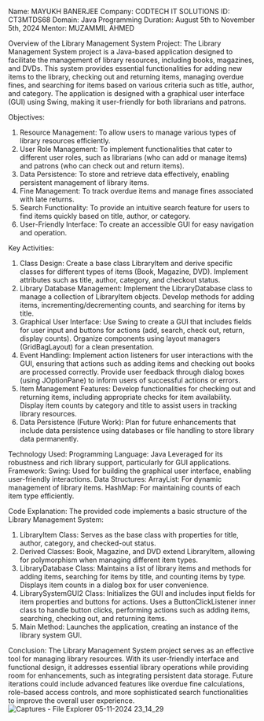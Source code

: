 Name: MAYUKH BANERJEE
Company: CODTECH IT SOLUTIONS
ID: CT3MTDS68
Domain: Java Programming
Duration: August 5th to November 5th, 2024
Mentor: MUZAMMIL AHMED

Overview of the Library Management System Project:
The Library Management System project is a Java-based application designed to facilitate the management of library resources, including books, magazines, and DVDs. This system provides essential functionalities for adding new items to the library, checking out and returning items, managing overdue fines, and searching for items based on various criteria such as title, author, and category. The application is designed with a graphical user interface (GUI) using Swing, making it user-friendly for both librarians and patrons.

Objectives:
1. Resource Management: To allow users to manage various types of library resources efficiently.
2. User Role Management: To implement functionalities that cater to different user roles, such as librarians (who can add or manage items) and patrons (who can check out and return items).
3. Data Persistence: To store and retrieve data effectively, enabling persistent management of library items.
4. Fine Management: To track overdue items and manage fines associated with late returns.
5. Search Functionality: To provide an intuitive search feature for users to find items quickly based on title, author, or category.
6. User-Friendly Interface: To create an accessible GUI for easy navigation and operation.

Key Activities:
1. Class Design:
Create a base class LibraryItem and derive specific classes for different types of items (Book, Magazine, DVD).
Implement attributes such as title, author, category, and checkout status.
2. Library Database Management:
Implement the LibraryDatabase class to manage a collection of LibraryItem objects.
Develop methods for adding items, incrementing/decrementing counts, and searching for items by title.
3. Graphical User Interface:
Use Swing to create a GUI that includes fields for user input and buttons for actions (add, search, check out, return, display counts).
Organize components using layout managers (GridBagLayout) for a clean presentation.
4. Event Handling:
Implement action listeners for user interactions with the GUI, ensuring that actions such as adding items and checking out books are processed correctly.
Provide user feedback through dialog boxes (using JOptionPane) to inform users of successful actions or errors.
5. Item Management Features:
Develop functionalities for checking out and returning items, including appropriate checks for item availability.
Display item counts by category and title to assist users in tracking library resources.
6. Data Persistence (Future Work):
Plan for future enhancements that include data persistence using databases or file handling to store library data permanently.

Technology Used:
Programming Language: Java
Leveraged for its robustness and rich library support, particularly for GUI applications.
Framework:
Swing: Used for building the graphical user interface, enabling user-friendly interactions.
Data Structures:
ArrayList: For dynamic management of library items.
HashMap: For maintaining counts of each item type efficiently.

Code Explanation:
The provided code implements a basic structure of the Library Management System:
1. LibraryItem Class:
Serves as the base class with properties for title, author, category, and checked-out status.
2. Derived Classes:
Book, Magazine, and DVD extend LibraryItem, allowing for polymorphism when managing different item types.
3. LibraryDatabase Class:
Maintains a list of library items and methods for adding items, searching for items by title, and counting items by type.
Displays item counts in a dialog box for user convenience.
4. LibrarySystemGUI2 Class:
Initializes the GUI and includes input fields for item properties and buttons for actions.
Uses a ButtonClickListener inner class to handle button clicks, performing actions such as adding items, searching, checking out, and returning items.
5. Main Method:
Launches the application, creating an instance of the library system GUI.

Conclusion:
The Library Management System project serves as an effective tool for managing library resources. With its user-friendly interface and functional design, it addresses essential library operations while providing room for enhancements, such as integrating persistent data storage. Future iterations could include advanced features like overdue fine calculations, role-based access controls, and more sophisticated search functionalities to improve the overall user experience.
![Captures - File Explorer 05-11-2024 23_14_29](https://github.com/user-attachments/assets/d7473bc9-56ba-4659-bb39-bbf8f96ef447)
